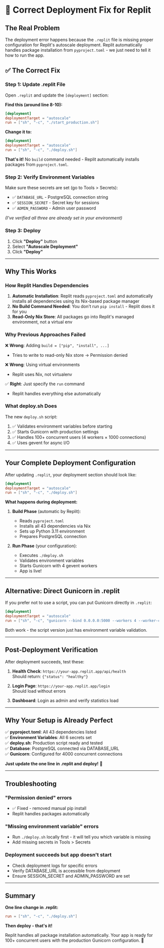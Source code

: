 # 🔧 Correct Deployment Fix for Replit

## The Real Problem

The deployment error happens because the `.replit` file is missing proper configuration for Replit's autoscale deployment. Replit automatically handles package installation from `pyproject.toml` - we just need to tell it how to run the app.

## ✅ The Correct Fix

### Step 1: Update .replit File

Open `.replit` and update the `[deployment]` section:

**Find this (around line 8-10):**
```toml
[deployment]
deploymentTarget = "autoscale"
run = ["sh", "-c", "./start_production.sh"]
```

**Change it to:**
```toml
[deployment]
deploymentTarget = "autoscale"
run = ["sh", "-c", "./deploy.sh"]
```

**That's it!** No `build` command needed - Replit automatically installs packages from `pyproject.toml`.

### Step 2: Verify Environment Variables

Make sure these secrets are set (go to Tools > Secrets):

- ✅ `DATABASE_URL` - PostgreSQL connection string
- ✅ `SESSION_SECRET` - Secret key for sessions  
- ✅ `ADMIN_PASSWORD` - Admin user password

*(I've verified all three are already set in your environment)*

### Step 3: Deploy

1. Click **"Deploy"** button
2. Select **"Autoscale Deployment"**
3. Click **"Deploy"**

---

## Why This Works

### How Replit Handles Dependencies

1. **Automatic Installation**: Replit reads `pyproject.toml` and automatically installs all dependencies using its Nix-based package manager
2. **No Build Command Needed**: You don't run `pip install` - Replit does it for you
3. **Read-Only Nix Store**: All packages go into Replit's managed environment, not a virtual env

### Why Previous Approaches Failed

❌ **Wrong**: Adding `build = ["pip", "install", ...]`  
- Tries to write to read-only Nix store → Permission denied

❌ **Wrong**: Using virtual environments  
- Replit uses Nix, not virtualenv

✅ **Right**: Just specify the `run` command  
- Replit handles everything else automatically

### What deploy.sh Does

The new `deploy.sh` script:
1. ✅ Validates environment variables before starting
2. ✅ Starts Gunicorn with production settings
3. ✅ Handles 100+ concurrent users (4 workers × 1000 connections)
4. ✅ Uses gevent for async I/O

---

## Your Complete Deployment Configuration

After updating `.replit`, your deployment section should look like:

```toml
[deployment]
deploymentTarget = "autoscale"
run = ["sh", "-c", "./deploy.sh"]
```

**What happens during deployment:**

1. **Build Phase** (automatic by Replit):
   - Reads `pyproject.toml`
   - Installs all 43 dependencies via Nix
   - Sets up Python 3.11 environment
   - Prepares PostgreSQL connection

2. **Run Phase** (your configuration):
   - Executes `./deploy.sh`
   - Validates environment variables
   - Starts Gunicorn with 4 gevent workers
   - App is live!

---

## Alternative: Direct Gunicorn in .replit

If you prefer not to use a script, you can put Gunicorn directly in `.replit`:

```toml
[deployment]
deploymentTarget = "autoscale"
run = ["sh", "-c", "gunicorn --bind 0.0.0.0:5000 --workers 4 --worker-class gevent --worker-connections 1000 --timeout 120 --preload main:app"]
```

Both work - the script version just has environment variable validation.

---

## Post-Deployment Verification

After deployment succeeds, test these:

1. **Health Check**: `https://your-app.replit.app/api/health`  
   Should return: `{"status": "healthy"}`

2. **Login Page**: `https://your-app.replit.app/login`  
   Should load without errors

3. **Dashboard**: Login as admin and verify statistics load

---

## Why Your Setup is Already Perfect

✅ **pyproject.toml**: All 43 dependencies listed  
✅ **Environment Variables**: All 6 secrets set  
✅ **deploy.sh**: Production script ready and tested  
✅ **Database**: PostgreSQL connected via DATABASE_URL  
✅ **Gunicorn**: Configured for 4000 concurrent connections  

**Just update the one line in .replit and deploy!** 🚀

---

## Troubleshooting

### "Permission denied" errors
- ✅ Fixed - removed manual pip install
- Replit handles packages automatically

### "Missing environment variable" errors
- Run `./deploy.sh` locally first - it will tell you which variable is missing
- Add missing secrets in Tools > Secrets

### Deployment succeeds but app doesn't start
- Check deployment logs for specific errors
- Verify DATABASE_URL is accessible from deployment
- Ensure SESSION_SECRET and ADMIN_PASSWORD are set

---

## Summary

**One line change in .replit:**
```toml
run = ["sh", "-c", "./deploy.sh"]
```

**Then deploy - that's it!**

Replit handles all package installation automatically. Your app is ready for 100+ concurrent users with the production Gunicorn configuration. 🎉
